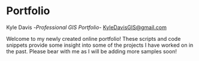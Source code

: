 # Portfolio
Kyle Davis 
-*Professional GIS Portfolio*-
 KyleDavisGIS@gmail.com

Welcome to my newly created online portfolio! These scripts and code snippets provide some insight into some of the projects I have worked on in the past. Please bear with me as I will be adding more samples soon!
